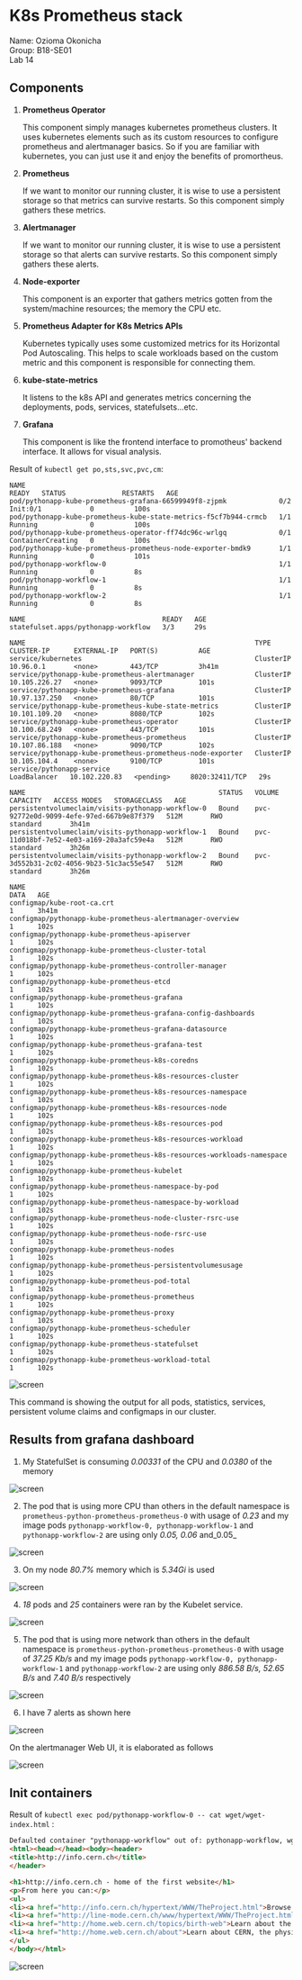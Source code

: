 # K8s Prometheus stack    

Name: Ozioma Okonicha  
Group: B18-SE01  
Lab 14   

## Components  

1. **Prometheus Operator**

    This component simply manages kubernetes prometheus clusters. It uses kubernetes elements such as its custom resources to configure prometheus and alertmanager basics. So if you are familiar with kubernetes, you can just use it and enjoy the benefits of promortheus.  

2. **Prometheus**

    If we want to monitor our running cluster, it is wise to use a persistent storage so that metrics can survive restarts. So this component simply gathers these metrics.    

3. **Alertmanager**

    If we want to monitor our running cluster, it is wise to use a persistent storage so that alerts can survive restarts. So this component simply gathers these alerts.  

4. **Node-exporter**

    This component is an exporter that gathers metrics gotten from the system/machine resources; the memory the CPU etc.  

5. **Prometheus Adapter for K8s Metrics APIs**

    Kubernetes typically uses some customized metrics for its Horizontal Pod Autoscaling. This helps to scale workloads based on the custom metric and this component is responsible for connecting them.  

6. **kube-state-metrics**

    It listens to the k8s API and generates metrics concerning the deployments, pods, services, statefulsets...etc.  

7. **Grafana**

    This component is like the frontend interface to promotheus' backend interface. It allows for visual analysis.  


Result of `kubectl get po,sts,svc,pvc,cm`:  
```
NAME                                                               READY   STATUS              RESTARTS   AGE
pod/pythonapp-kube-prometheus-grafana-66599949f8-zjpmk             0/2     Init:0/1            0          100s
pod/pythonapp-kube-prometheus-kube-state-metrics-f5cf7b944-crmcb   1/1     Running             0          100s
pod/pythonapp-kube-prometheus-operator-ff74dc96c-wrlgq             0/1     ContainerCreating   0          100s
pod/pythonapp-kube-prometheus-prometheus-node-exporter-bmdk9       1/1     Running             0          101s
pod/pythonapp-workflow-0                                           1/1     Running             0          8s
pod/pythonapp-workflow-1                                           1/1     Running             0          8s
pod/pythonapp-workflow-2                                           1/1     Running             0          8s

NAME                                  READY   AGE
statefulset.apps/pythonapp-workflow   3/3     29s

NAME                                                         TYPE           CLUSTER-IP      EXTERNAL-IP   PORT(S)          AGE
service/kubernetes                                           ClusterIP      10.96.0.1       <none>        443/TCP          3h41m
service/pythonapp-kube-prometheus-alertmanager               ClusterIP      10.105.226.27   <none>        9093/TCP         101s
service/pythonapp-kube-prometheus-grafana                    ClusterIP      10.97.137.250   <none>        80/TCP           101s
service/pythonapp-kube-prometheus-kube-state-metrics         ClusterIP      10.101.109.20   <none>        8080/TCP         102s
service/pythonapp-kube-prometheus-operator                   ClusterIP      10.100.68.249   <none>        443/TCP          101s
service/pythonapp-kube-prometheus-prometheus                 ClusterIP      10.107.86.188   <none>        9090/TCP         102s
service/pythonapp-kube-prometheus-prometheus-node-exporter   ClusterIP      10.105.104.4    <none>        9100/TCP         101s
service/pythonapp-service                                    LoadBalancer   10.102.220.83   <pending>     8020:32411/TCP   29s

NAME                                                STATUS   VOLUME                                     CAPACITY   ACCESS MODES   STORAGECLASS   AGE
persistentvolumeclaim/visits-pythonapp-workflow-0   Bound    pvc-92772e0d-9099-4efe-97ed-667b9e87f379   512M       RWO            standard       3h41m
persistentvolumeclaim/visits-pythonapp-workflow-1   Bound    pvc-11d018bf-7e52-4e03-a169-20a3afc59e4a   512M       RWO            standard       3h26m
persistentvolumeclaim/visits-pythonapp-workflow-2   Bound    pvc-3d552b31-2c02-4056-9b23-51c3ac55e547   512M       RWO            standard       3h26m

NAME                                                                    DATA   AGE
configmap/kube-root-ca.crt                                              1      3h41m
configmap/pythonapp-kube-prometheus-alertmanager-overview               1      102s
configmap/pythonapp-kube-prometheus-apiserver                           1      102s
configmap/pythonapp-kube-prometheus-cluster-total                       1      102s
configmap/pythonapp-kube-prometheus-controller-manager                  1      102s
configmap/pythonapp-kube-prometheus-etcd                                1      102s
configmap/pythonapp-kube-prometheus-grafana                             1      102s
configmap/pythonapp-kube-prometheus-grafana-config-dashboards           1      102s
configmap/pythonapp-kube-prometheus-grafana-datasource                  1      102s
configmap/pythonapp-kube-prometheus-grafana-test                        1      102s
configmap/pythonapp-kube-prometheus-k8s-coredns                         1      102s
configmap/pythonapp-kube-prometheus-k8s-resources-cluster               1      102s
configmap/pythonapp-kube-prometheus-k8s-resources-namespace             1      102s
configmap/pythonapp-kube-prometheus-k8s-resources-node                  1      102s
configmap/pythonapp-kube-prometheus-k8s-resources-pod                   1      102s
configmap/pythonapp-kube-prometheus-k8s-resources-workload              1      102s
configmap/pythonapp-kube-prometheus-k8s-resources-workloads-namespace   1      102s
configmap/pythonapp-kube-prometheus-kubelet                             1      102s
configmap/pythonapp-kube-prometheus-namespace-by-pod                    1      102s
configmap/pythonapp-kube-prometheus-namespace-by-workload               1      102s
configmap/pythonapp-kube-prometheus-node-cluster-rsrc-use               1      102s
configmap/pythonapp-kube-prometheus-node-rsrc-use                       1      102s
configmap/pythonapp-kube-prometheus-nodes                               1      102s
configmap/pythonapp-kube-prometheus-persistentvolumesusage              1      102s
configmap/pythonapp-kube-prometheus-pod-total                           1      102s
configmap/pythonapp-kube-prometheus-prometheus                          1      102s
configmap/pythonapp-kube-prometheus-proxy                               1      102s
configmap/pythonapp-kube-prometheus-scheduler                           1      102s
configmap/pythonapp-kube-prometheus-statefulset                         1      102s
configmap/pythonapp-kube-prometheus-workload-total                      1      102s
```

![screen](../.github/images/prom1.png)  

This command is showing the output for all pods, statistics, services, persistent volume claims and configmaps in our cluster.  

## Results from grafana dashboard  

1. My StatefulSet is consuming _0.00331_ of the CPU and _0.0380_ of the memory  

![screen](../.github/images/answers1.png)  

2. The pod that is using more CPU than others in the default namespace is `prometheus-python-prometheus-prometheus-0` with usage of _0.23_ and my image pods `pythonapp-workflow-0, pythonapp-workflow-1` and `pythonapp-workflow-2` are using only _0.05, 0.06_ and_0.05_  

![screen](../.github/images/answers2.png)   

3. On my node _80.7%_ memory which is _5.34Gi_ is used  

![screen](../.github/images/answers3.png)  

4. _18_ pods and _25_ containers were ran by the Kubelet service.  

![screen](../.github/images/answers4.png)  

5. The pod that is using more network than others in the default namespace is `prometheus-python-prometheus-prometheus-0` with usage of _37.25 Kb/s_ and my image pods `pythonapp-workflow-0, pythonapp-workflow-1` and `pythonapp-workflow-2` are using only _886.58 B/s, 52.65 B/s_ and _7.40 B/s_ respectively

![screen](../.github/images/answers5.png)  

6. I have 7 alerts as shown here  

![screen](../.github/images/answers6.png)  

On the alertmanager Web UI, it is elaborated as follows  

![screen](../.github/images/answers6-1.png)  


## Init containers  

Result of `kubectl exec pod/pythonapp-workflow-0 -- cat wget/wget-index.html` :

```html
Defaulted container "pythonapp-workflow" out of: pythonapp-workflow, wget (init)
<html><head></head><body><header>
<title>http://info.cern.ch</title>
</header>

<h1>http://info.cern.ch - home of the first website</h1>
<p>From here you can:</p>
<ul>
<li><a href="http://info.cern.ch/hypertext/WWW/TheProject.html">Browse the first website</a></li>
<li><a href="http://line-mode.cern.ch/www/hypertext/WWW/TheProject.html">Browse the first website using the line-mode browser simulator</a></li>
<li><a href="http://home.web.cern.ch/topics/birth-web">Learn about the birth of the web</a></li>
<li><a href="http://home.web.cern.ch/about">Learn about CERN, the physics laboratory where the web was born</a></li>
</ul>
</body></html>
```
![screen](../.github/images/wget.png)  